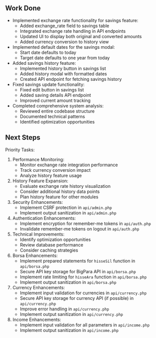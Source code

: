 ## Work Done
- Implemented exchange rate functionality for savings feature:
  - Added exchange_rate field to savings table
  - Integrated exchange rate handling in API endpoints
  - Updated UI to display both original and converted amounts
  - Added currency conversion to history view
- Implemented default dates for the savings modal:
  - Start date defaults to today
  - Target date defaults to one year from today
- Added savings history feature:
  - Implemented history button in savings list
  - Added history modal with formatted dates
  - Created API endpoint for fetching savings history
- Fixed savings update functionality:
  - Fixed edit button in savings list
  - Added saving details API endpoint
  - Improved current amount tracking
- Completed comprehensive system analysis:
  - Reviewed entire codebase structure
  - Documented technical patterns
  - Identified optimization opportunities

## Next Steps
Priority Tasks:
1. Performance Monitoring:
   - Monitor exchange rate integration performance
   - Track currency conversion impact
   - Analyze history feature usage
2. History Feature Expansion:
   - Evaluate exchange rate history visualization
   - Consider additional history data points
   - Plan history feature for other modules
3. Security Enhancements:
   - Implement CSRF protection in `api/admin.php`
   - Implement output sanitization in `api/admin.php`
4. Authentication Enhancements:
   - Implement encryption for remember-me tokens in `api/auth.php`
   - Invalidate remember-me tokens on logout in `api/auth.php`
5. Technical Improvements:
   - Identify optimization opportunities
   - Review database performance
   - Consider caching strategies
5. Borsa Enhancements:
   - Implement prepared statements for `hisseSil` function in `api/borsa.php`
   - Secure API key storage for BigPara API in `api/borsa.php`
   - Implement rate limiting for `hisseAra` function in `api/borsa.php`
   - Implement output sanitization in `api/borsa.php`
6. Currency Enhancements:
   - Implement input validation for currencies in `api/currency.php`
   - Secure API key storage for currency API (if possible) in `api/currency.php`
   - Improve error handling in `api/currency.php`
   - Implement output sanitization in `api/currency.php`
7. Income Enhancements:
   - Implement input validation for all parameters in `api/income.php`
   - Implement output sanitization in `api/income.php`